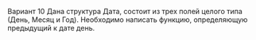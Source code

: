 Вариант 10
Дана структура Дата, состоит из трех полей целого типа (День, Месяц и Год). Необходимо написать функцию, определяющую предыдущий к дате день.
